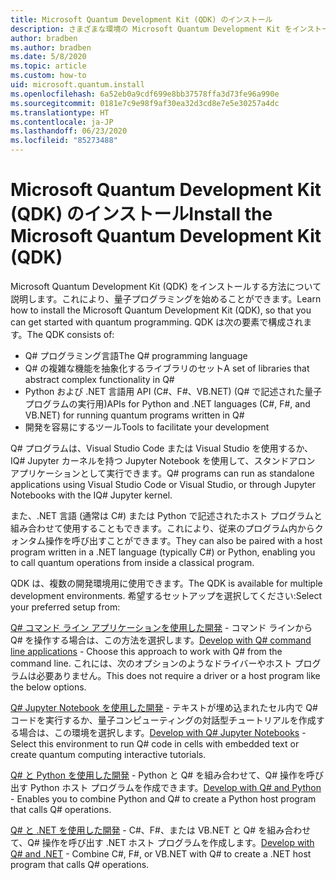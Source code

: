 ```yaml
---
title: Microsoft Quantum Development Kit (QDK) のインストール
description: さまざまな環境の Microsoft Quantum Development Kit をインストールする方法。
author: bradben
ms.author: bradben
ms.date: 5/8/2020
ms.topic: article
ms.custom: how-to
uid: microsoft.quantum.install
ms.openlocfilehash: 6a52eb0a9cdf699e8bb37578ffa3d73fe96a990e
ms.sourcegitcommit: 0181e7c9e98f9af30ea32d3cd8e7e5e30257a4dc
ms.translationtype: HT
ms.contentlocale: ja-JP
ms.lasthandoff: 06/23/2020
ms.locfileid: "85273488"
---
```

# <a name="install-the-microsoft-quantum-development-kit-qdk"></a><span data-ttu-id="85876-103">Microsoft Quantum Development Kit (QDK) のインストール</span><span class="sxs-lookup"><span data-stu-id="85876-103">Install the Microsoft Quantum Development Kit (QDK)</span></span>

<span data-ttu-id="85876-104">Microsoft Quantum Development Kit (QDK) をインストールする方法について説明します。これにより、量子プログラミングを始めることができます。</span><span class="sxs-lookup"><span data-stu-id="85876-104">Learn how to install the Microsoft Quantum Development Kit (QDK), so that you can get started with quantum programming.</span></span> <span data-ttu-id="85876-105">QDK は次の要素で構成されます。</span><span class="sxs-lookup"><span data-stu-id="85876-105">The QDK consists of:</span></span>

- <span data-ttu-id="85876-106">Q# プログラミング言語</span><span class="sxs-lookup"><span data-stu-id="85876-106">The Q# programming language</span></span>
- <span data-ttu-id="85876-107">Q# の複雑な機能を抽象化するライブラリのセット</span><span class="sxs-lookup"><span data-stu-id="85876-107">A set of libraries that abstract complex functionality in Q#</span></span>
- <span data-ttu-id="85876-108">Python および .NET 言語用 API (C#、F#、VB.NET) (Q# で記述された量子プログラムの実行用)</span><span class="sxs-lookup"><span data-stu-id="85876-108">APIs for Python and .NET languages (C#, F#, and VB.NET) for running quantum programs written in Q#</span></span>
- <span data-ttu-id="85876-109">開発を容易にするツール</span><span class="sxs-lookup"><span data-stu-id="85876-109">Tools to facilitate your development</span></span>

<span data-ttu-id="85876-110">Q# プログラムは、Visual Studio Code または Visual Studio を使用するか、IQ# Jupyter カーネルを持つ Jupyter Notebook を使用して、スタンドアロン アプリケーションとして実行できます。</span><span class="sxs-lookup"><span data-stu-id="85876-110">Q# programs can run as standalone applications using Visual Studio Code or Visual Studio, or through Jupyter Notebooks with the IQ# Jupyter kernel.</span></span>

<span data-ttu-id="85876-111">また、.NET 言語 (通常は C#) または Python で記述されたホスト プログラムと組み合わせて使用することもできます。これにより、従来のプログラム内からクォンタム操作を呼び出すことができます。</span><span class="sxs-lookup"><span data-stu-id="85876-111">They can also be paired with a host program written in a .NET language (typically C#) or Python, enabling you to call quantum operations from inside a classical program.</span></span>

<span data-ttu-id="85876-112">QDK は、複数の開発環境用に使用できます。</span><span class="sxs-lookup"><span data-stu-id="85876-112">The QDK is available for multiple development environments.</span></span> <span data-ttu-id="85876-113">希望するセットアップを選択してください:</span><span class="sxs-lookup"><span data-stu-id="85876-113">Select your preferred setup from:</span></span>

<span data-ttu-id="85876-114">[Q# コマンド ライン アプリケーションを使用した開発](xref:microsoft.quantum.install.standalone) - コマンド ラインから Q# を操作する場合は、この方法を選択します。</span><span class="sxs-lookup"><span data-stu-id="85876-114">[Develop with Q# command line applications](xref:microsoft.quantum.install.standalone) - Choose this approach to work with Q# from the command line.</span></span> <span data-ttu-id="85876-115">これには、次のオプションのようなドライバーやホスト プログラムは必要ありません。</span><span class="sxs-lookup"><span data-stu-id="85876-115">This does not require a driver or a host program like the below options.</span></span>

<span data-ttu-id="85876-116">[Q# Jupyter Notebook を使用した開発](xref:microsoft.quantum.install.jupyter) - テキストが埋め込まれたセル内で Q# コードを実行するか、量子コンピューティングの対話型チュートリアルを作成する場合は、この環境を選択します。</span><span class="sxs-lookup"><span data-stu-id="85876-116">[Develop with Q# Jupyter Notebooks](xref:microsoft.quantum.install.jupyter) - Select this environment to run Q# code in cells with embedded text or create quantum computing interactive tutorials.</span></span> 

<span data-ttu-id="85876-117">[Q# と Python を使用した開発](xref:microsoft.quantum.install.python) - Python と Q# を組み合わせて、Q# 操作を呼び出す Python ホスト プログラムを作成できます。</span><span class="sxs-lookup"><span data-stu-id="85876-117">[Develop with Q# and Python](xref:microsoft.quantum.install.python) - Enables you to combine Python and Q# to create a Python host program that calls Q# operations.</span></span>

<span data-ttu-id="85876-118">[Q# と .NET を使用した開発](xref:microsoft.quantum.install.cs) - C#、F#、または VB.NET と Q# を組み合わせて、Q# 操作を呼び出す .NET ホスト プログラムを作成します。</span><span class="sxs-lookup"><span data-stu-id="85876-118">[Develop with Q# and .NET](xref:microsoft.quantum.install.cs) - Combine C#, F#, or VB.NET with Q# to create a .NET host program that calls Q# operations.</span></span>
